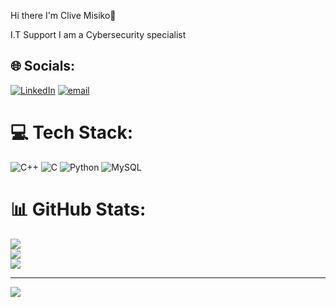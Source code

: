  Hi there I'm Clive Misiko👋

I.T Support
I am a Cybersecurity specialist


## 🌐 Socials:
[![LinkedIn](https://img.shields.io/badge/LinkedIn-%230077B5.svg?logo=linkedin&logoColor=white)](https://linkedin.com/in/www.linkedin.com/in/clive-mutende-113205300) [![email](https://img.shields.io/badge/Email-D14836?logo=gmail&logoColor=white)](mailto:clivemisiko01@gmail.com) 

# 💻 Tech Stack:
![C++](https://img.shields.io/badge/c++-%2300599C.svg?style=for-the-badge&logo=c%2B%2B&logoColor=white) ![C](https://img.shields.io/badge/c-%2300599C.svg?style=for-the-badge&logo=c&logoColor=white) ![Python](https://img.shields.io/badge/python-3670A0?style=for-the-badge&logo=python&logoColor=ffdd54) ![MySQL](https://img.shields.io/badge/mysql-4479A1.svg?style=for-the-badge&logo=mysql&logoColor=white)
# 📊 GitHub Stats:
![](https://github-readme-stats.vercel.app/api?username=clivemisiko&theme=dark&hide_border=false&include_all_commits=false&count_private=false)<br/>
![](https://nirzak-streak-stats.vercel.app/?user=clivemisiko&theme=dark&hide_border=false)<br/>
![](https://github-readme-stats.vercel.app/api/top-langs/?username=clivemisiko&theme=dark&hide_border=false&include_all_commits=false&count_private=false&layout=compact)

---
[![](https://visitcount.itsvg.in/api?id=clivemisiko&icon=0&color=0)](https://visitcount.itsvg.in)

<!-- Proudly created with GPRM ( https://gprm.itsvg.in ) -->

